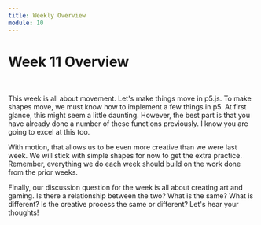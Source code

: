 ```yaml
---
title: Weekly Overview
module: 10
---
```


# Week 11 Overview <br />


<br />

This week is all about movement.  Let's make things move in p5.js.  To make shapes move, we must know how to implement a few things in p5.  At first glance, this might seem a little daunting. However, the best part is that you have already done a number of these functions previously.  I know you are going to excel at this too.

With motion, that allows us to be even more creative than we were last week.  We will stick with simple shapes for now to get the extra practice.  Remember, everything we do each week should build on the work done from the prior weeks.

Finally, our discussion question for the week is all about creating art and gaming.  Is there a relationship between the two? What is the same?  What is different?  Is the creative process the same or different? Let's hear your thoughts!  